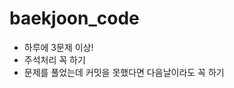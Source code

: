# baekjoon_code

<ul>
  <li>하루에 3문제 이상!</li>
  <li>주석처리 꼭 하기</li>
  <li>문제를 풀었는데 커밋을 못했다면 다음날이라도 꼭 하기</li>
 </ul>
